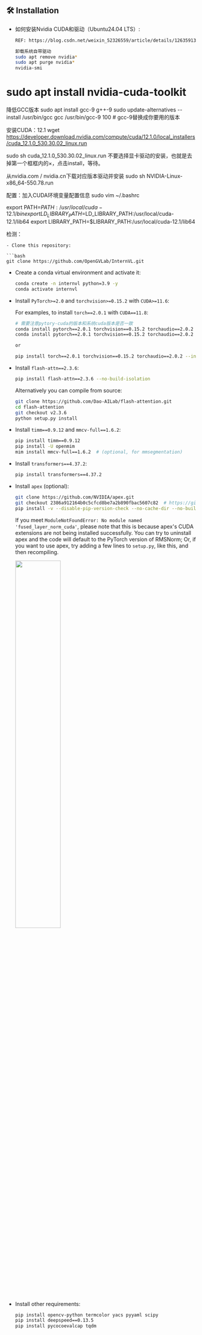 ## 🛠️ Installation

- 如何安装Nvidia CUDA和驱动（Ubuntu24.04 LTS）:
  ```bash
  REF: https://blog.csdn.net/weixin_52326559/article/details/126359130
  
  卸载系统自带驱动
  sudo apt remove nvidia*
  sudo apt purge nvidia*
  nvidia-smi

 # sudo apt install nvidia-cuda-toolkit

  降低GCC版本
  sudo apt install gcc-9 g++-9
  sudo update-alternatives --install /usr/bin/gcc gcc /usr/bin/gcc-9 100 # gcc-9替换成你要用的版本

  安装CUDA：12.1
  wget https://developer.download.nvidia.com/compute/cuda/12.1.0/local_installers/cuda_12.1.0_530.30.02_linux.run
  
  sudo sh cuda_12.1.0_530.30.02_linux.run
  不要选择显卡驱动的安装，也就是去掉第一个框框内的×，点击install，等待。

  从nvidia.com / nvidia.cn下载对应版本驱动并安装
  sudo sh NVIDIA-Linux-x86_64-550.78.run


  配置：加入CUDA环境变量配置信息
  sudo vim ~/.bashrc

  export PATH=$PATH:/usr/local/cuda-12.1/bin
  export LD_LIBRARY_PATH=$LD_LIBRARY_PATH:/usr/local/cuda-12.1/lib64
  export LIBRARY_PATH=$LIBRARY_PATH:/usr/local/cuda-12.1/lib64


  检测：
  
  ```
- Clone this repository:

  ```bash
  git clone https://github.com/OpenGVLab/InternVL.git
  ```

- Create a conda virtual environment and activate it:

  ```bash
  conda create -n internvl python=3.9 -y
  conda activate internvl
  ```

- Install `PyTorch>=2.0` and `torchvision>=0.15.2` with `CUDA>=11.6`:

  For examples, to install `torch==2.0.1` with `CUDA==11.8`:

  ```bash
  # 需要注意pytory-cuda的版本和系统cuda版本是否一致
  conda install pytorch==2.0.1 torchvision==0.15.2 torchaudio==2.0.2 pytorch-cuda=11.8 -c pytorch -c nvidia
  conda install pytorch==2.0.1 torchvision==0.15.2 torchaudio==2.0.2 pytorch-cuda=12.1 -c pytorch -c nvidia

  or
  
  pip install torch==2.0.1 torchvision==0.15.2 torchaudio==2.0.2 --index-url https://download.pytorch.org/whl/cu118
  ```

- Install `flash-attn==2.3.6`:

  ```bash
  pip install flash-attn==2.3.6 --no-build-isolation
  ```

  Alternatively you can compile from source:

  ```bash
  git clone https://github.com/Dao-AILab/flash-attention.git
  cd flash-attention
  git checkout v2.3.6
  python setup.py install
  ```

- Install `timm==0.9.12` and `mmcv-full==1.6.2`:

  ```bash
  pip install timm==0.9.12
  pip install -U openmim
  mim install mmcv-full==1.6.2  # (optional, for mmsegmentation)
  ```

- Install `transformers==4.37.2`:

  ```bash
  pip install transformers==4.37.2
  ```

- Install `apex` (optional):

  ```bash
  git clone https://github.com/NVIDIA/apex.git
  git checkout 2386a912164b0c5cfcd8be7a2b890fbac5607c82  # https://github.com/NVIDIA/apex/issues/1735
  pip install -v --disable-pip-version-check --no-cache-dir --no-build-isolation --config-settings "--build-option=--cpp_ext" --config-settings "--build-option=--cuda_ext" ./
  ```

  If you meet `ModuleNotFoundError: No module named 'fused_layer_norm_cuda'`, please note that this is because apex's CUDA extensions are not being installed successfully. You can try to uninstall apex and the code will default to the PyTorch version of RMSNorm; Or, if you want to use apex, try adding a few lines to `setup.py`, like this, and then recompiling.

  <img src=https://github.com/OpenGVLab/InternVL/assets/23737120/c04a989c-8024-49fa-b62c-2da623e63729 width=50%>

- Install other requirements:

  ```bash
  pip install opencv-python termcolor yacs pyyaml scipy
  pip install deepspeed==0.13.5
  pip install pycocoevalcap tqdm
  ```
